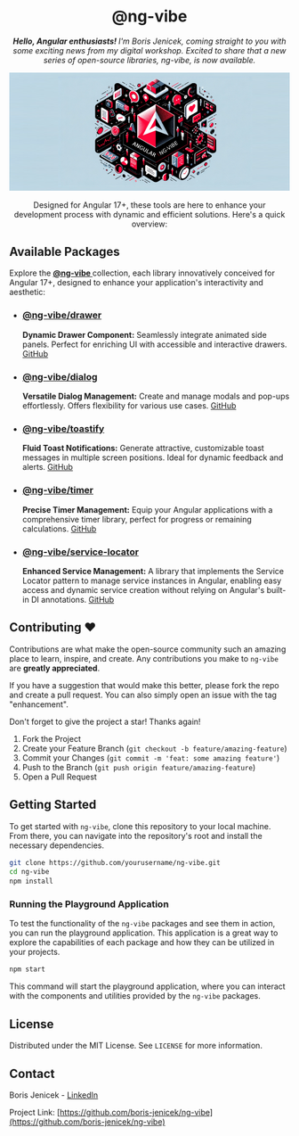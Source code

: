 <h1 align="center">@ng-vibe </h1>

<p align="center">
 <i> <b>Hello, Angular enthusiasts! </b>  I'm Boris Jenicek, coming straight to you with some exciting news from my digital workshop. Excited to share that a new series of open-source libraries, ng-vibe, is now available.</i> 
</p>


![@ng-vibe](https://raw.githubusercontent.com/boris-jenicek/ng-vibe/master/promo/ng-vibe/ng-vibe-1.png)


<p align="center">
Designed for Angular 17+, these tools are here to enhance your development process with dynamic and efficient solutions. Here's a quick overview:</br>
</p>


## Available Packages

Explore the <a href="https://www.npmjs.com/org/ng-vibe"> <b>@ng-vibe </b></a> collection, each library innovatively conceived for Angular 17+, designed to enhance your application's interactivity and aesthetic:

- ### **[@ng-vibe/drawer](https://www.npmjs.com/package/@ng-vibe/drawer)**
  **Dynamic Drawer Component:** Seamlessly integrate animated side panels. Perfect for enriching UI with accessible and interactive drawers. [GitHub](https://github.com/boris-jenicek/ng-vibe/tree/main/libs/drawer)

- ### **[@ng-vibe/dialog](https://www.npmjs.com/package/@ng-vibe/dialog)**
  **Versatile Dialog Management:** Create and manage modals and pop-ups effortlessly. Offers flexibility for various use cases. [GitHub](https://github.com/boris-jenicek/ng-vibe/tree/main/libs/dialog)

- ### **[@ng-vibe/toastify](https://www.npmjs.com/package/@ng-vibe/toastify)**
  **Fluid Toast Notifications:** Generate attractive, customizable toast messages in multiple screen positions. Ideal for dynamic feedback and alerts. [GitHub](https://github.com/boris-jenicek/ng-vibe/tree/main/libs/toastify)

- ### **[@ng-vibe/timer](https://www.npmjs.com/package/@ng-vibe/timer)**
  **Precise Timer Management:** Equip your Angular applications with a comprehensive timer library, perfect for progress or remaining calculations. [GitHub](https://github.com/boris-jenicek/ng-vibe/tree/main/libs/timer)

- ### **[@ng-vibe/service-locator](https://www.npmjs.com/package/@ng-vibe/service-locator)**
  **Enhanced Service Management:** A library that implements the Service Locator pattern to manage service instances in Angular, enabling easy access and dynamic service creation without relying on Angular's built-in DI annotations. [GitHub](https://github.com/boris-jenicek/ng-vibe/tree/main/libs/service-locator)

## Contributing  ❤️

Contributions are what make the open-source community such an amazing place to learn, inspire, and create. Any contributions you make to `ng-vibe` are **greatly appreciated**.

If you have a suggestion that would make this better, please fork the repo and create a pull request. You can also simply open an issue with the tag "enhancement".

Don't forget to give the project a star! Thanks again!

1. Fork the Project
2. Create your Feature Branch (`git checkout -b feature/amazing-feature`)
3. Commit your Changes (`git commit -m 'feat: some amazing feature'`)
4. Push to the Branch (`git push origin feature/amazing-feature`)
5. Open a Pull Request


## Getting Started

To get started with `ng-vibe`, clone this repository to your local machine. From there, you can navigate into the repository's root and install the necessary dependencies.

```bash
git clone https://github.com/yourusername/ng-vibe.git
cd ng-vibe
npm install
```

### Running the Playground Application

To test the functionality of the `ng-vibe` packages and see them in action, you can run the playground application. This application is a great way to explore the capabilities of each package and how they can be utilized in your projects.

```bash
npm start
```

This command will start the playground application, where you can interact with the components and utilities provided by the `ng-vibe` packages.


## License

Distributed under the MIT License. See `LICENSE` for more information.

## Contact

Boris Jenicek - [LinkedIn](https://www.linkedin.com/in/boris-jenicek/)

Project Link: [https://github.com/boris-jenicek/ng-vibe](https://github.com/boris-jenicek/ng-vibe)
